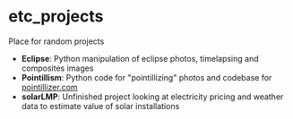 # etc_projects
Place for random projects
* **Eclipse**: Python manipulation of eclipse photos, timelapsing and composites images
* **Pointillism**: Python code for "pointillizing" photos and codebase for [pointillizer.com](http://www.pointillizer.com)
* **solarLMP**: Unfinished project looking at electricity pricing and weather data to estimate value of solar installations
